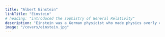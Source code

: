 ```yaml
---
title: "Albert Einstein"
linkTitle: "Einstein"
# heading: "introduced the sophistry of General Relativity"
description: "Einstein was a German physicist who made physics overly complicated by using arbitrary tensors to describe motions within the universe. This is similar to Kant, also a German, who made philosophy overly complicated by using atbitrary transendence to the point of being utterly useless"
image: "/covers/einstein.jpg"
---
```

